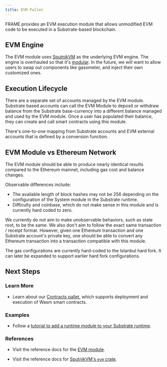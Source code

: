 ```yaml
---
title: EVM Pallet
---
```


FRAME provides an EVM execution module that allows unmodified EVM code to be executed in a
Substrate-based blockchain.

## EVM Engine

The EVM module uses [SputnikVM](https://github.com/sorpaas/rust-evm) as the underlying EVM engine.
The engine is overhauled so that it's [modular](https://github.com/corepaper/evm). In the future, we
will want to allow users to swap out components like gasometer, and inject their own customized
ones.

## Execution Lifecycle

There are a separate set of accounts managed by the EVM module. Substrate based accounts can call
the EVM Module to deposit or withdraw balance from the Substrate base-currency into a different
balance managed and used by the EVM module. Once a user has populated their balance, they can create
and call smart contracts using this module.

There's one-to-one mapping from Substrate accounts and EVM external accounts that is defined by a
conversion function.

## EVM Module vs Ethereum Network

The EVM module should be able to produce nearly identical results compared to the Ethereum mainnet,
including gas cost and balance changes.

Observable differences include:

- The available length of block hashes may not be 256 depending on the configuration of the System
  module in the Substrate runtime.
- Difficulty and coinbase, which do not make sense in this module and is currently hard coded to
  zero.

We currently do not aim to make unobservable behaviors, such as state root, to be the same. We also
don't aim to follow the exact same transaction / receipt format. However, given one Ethereum
transaction and one Substrate account's private key, one should be able to convert any Ethereum
transaction into a transaction compatible with this module.

The gas configurations are currently hard-coded to the Istanbul hard fork. It can later be expanded
to support earlier hard fork configurations.

## Next Steps

### Learn More

- Learn about our [Contracts pallet](https://docs.rs/pallet-contracts/), which supports deployment
  and execution of Wasm smart contracts.

### Examples

- Follow a
  [tutorial to add a runtime module to your Substrate runtime](https://substrate.dev/docs/en/tutorials/adding-a-module-to-your-runtime/).

### References

- Visit the reference docs for the [EVM module](https://docs.rs/pallet_evm/).

- Visit the reference docs for [SputnikVM's `evm` crate](https://docs.rs/evm/).
